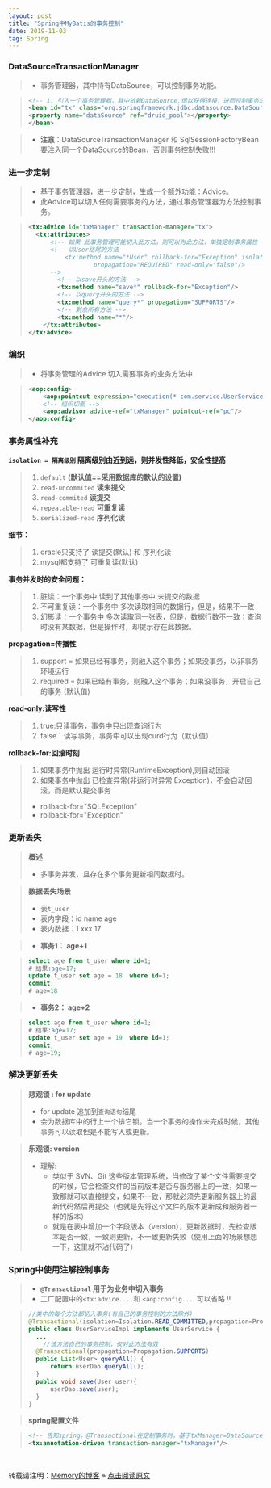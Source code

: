 ```yaml
---
layout: post
title: "Spring中MyBatis的事务控制"
date: 2019-11-03
tag: Spring
---
```

### DataSourceTransactionManager

> * 事务管理器，其中持有DataSource，可以控制事务功能。

>```xml
> <!-- 1. 引入一个事务管理器，其中依赖DataSource,借以获得连接，进而控制事务逻辑 -->
> <bean id="tx" class="org.springframework.jdbc.datasource.DataSourceTransactionManager">
> <property name="dataSource" ref="druid_pool"></property>
> </bean> 
>```

> * **注意**：DataSourceTransactionManager 和 SqlSessionFactoryBean 要注入同一个DataSource的Bean，否则事务控制失败!!!

### 进一步定制

> * 基于事务管理器，进一步定制，生成一个额外功能：Advice。
> * 此Advice可以切入任何需要事务的方法，通过事务管理器为方法控制事务。

> ```xml
> <tx:advice id="txManager" transaction-manager="tx">
> 	<tx:attributes>
> 		<!-- 如果 此事务管理可能切入此方法，则可以为此方法，单独定制事务属性 -->
> 		<!-- 以User结尾的方法
> 			<tx:method name="*User" rollback-for="Exception" isolation="DEFAULT"    
>               	propagation="REQUIRED" read-only="false"/> 
> 		-->
>         <!-- 以save开头的方法 -->
>         <tx:method name="save*" rollback-for="Exception"/>
>         <!-- 以query开头的方法 -->
>         <tx:method name="query*" propagation="SUPPORTS"/>
>         <!-- 剩余所有方法 -->
>         <tx:method name="*"/>
>     </tx:attributes>
> </tx:advice>

### 编织

> * 将事务管理的Advice 切入需要事务的业务方法中

> ```xml
> <aop:config>
>     <aop:pointcut expression="execution(* com.service.UserServiceImpl.*(..))" id="pc"/>
>     <!-- 组织切面 -->
>     <aop:advisor advice-ref="txManager" pointcut-ref="pc"/>
> </aop:config>
>```

### 事务属性补充

**`isolation = 隔离级别` 隔离级别由近到远，则并发性降低，安全性提高**
> 1. `default` **(默认值==采用数据库的默认的设置)**  
> 2. `read-uncommited`  **读未提交**   
> 3. `read-commited`      **读提交**   
> 4. `repeatable-read`  **可重复读**   
> 5. `serialized-read`  **序列化读**  

**细节：**
> 1. oracle只支持了  读提交(默认)  和   序列化读  
> 2. mysql都支持了  可重复读(默认)  

**事务并发时的安全问题：**
> 1. 脏读：一个事务中 读到了其他事务中 未提交的数据  
> 2. 不可重复读：一个事务中 多次读取相同的数据行，但是，结果不一致  
> 3. 幻影读：一个事务中 多次读取同一张表，但是，数据行数不一致；查询时没有某数据，但是操作时，却提示存在此数据。  

**propagation=传播性**
> 1. support = 如果已经有事务，则融入这个事务；如果没事务，以非事务环境运行  
> 2. required = 如果已经有事务，则融入这个事务；如果没事务，开启自己的事务 (默认值)  

**read-only:读写性**
> 1. true:只读事务，事务中只出现查询行为  
> 2. false：读写事务，事务中可以出现curd行为（默认值）  

**rollback-for:回滚时刻**
> 1. 如果事务中抛出 运行时异常(RuntimeException),则自动回滚  
> 2. 如果事务中抛出 已检查异常(非运行时异常 Exception)，不会自动回滚，而是默认提交事务  
>   - rollback-for="SQLException"  
>   - rollback-for="Exception"  

### 更新丢失

> **概述**
> * 多事务并发，且存在多个事务更新相同数据时。

> **数据丢失场景**
> * 表`t_user`
> * 表内字段：id     name     age
> * 表内数据：1       xxx        17

> * **事务1： age+1**

>```sql
> select age from t_user where id=1;
> # 结果:age=17;
> update t_user set age = 18  where id=1;
> commit;
> # age=18
>``` 

> * **事务2： age+2**

>```sql
> select age from t_user where id=1;
> # 结果:age=17;
> update t_user set age = 19  where id=1;
> commit;
> # age=19;
>``` 

### 解决更新丢失

> **悲观锁 : for update**
> * for update 追加到`查询语句`结尾
> * 会为数据库中的行上一个排它锁。当一个事务的操作未完成时候，其他事务可以读取但是不能写入或更新。

> **乐观锁: version**
> * 理解:
>   - 类似于 SVN、Git 这些版本管理系统，当修改了某个文件需要提交的时候，它会检查文件的当前版本是否与服务器上的一致，如果一致那就可以直接提交，如果不一致，那就必须先更新服务器上的最新代码然后再提交（也就是先将这个文件的版本更新成和服务器一样的版本）
>   - 就是在表中增加一个字段版本（version），更新数据时，先检查版本是否一致，一致则更新，不一致更新失败（使用上面的场景想想一下，这里就不沾代码了）

### Spring中使用注解控制事务

> * **`@Transactional` 用于为业务中切入事务**
> * 工厂配置中的` <tx:advice.... `和 `<aop:config... `可以省略 !!

> ```java
> //类中的每个方法都切入事务(有自己的事务控制的方法除外)
> @Transactional(isolation=Isolation.READ_COMMITTED,propagation=Propagation.REQUIRED,readOnly=false,rollbackFor=Exception.class)
> public class UserServiceImpl implements UserService {
> 	...
>     //该方法自己的事务控制，仅对此方法有效
> 	@Transactional(propagation=Propagation.SUPPORTS)
> 	public List<User> queryAll() {
> 		return userDao.queryAll();
> 	}
> 	public void save(User user){
> 		userDao.save(user);
> 	}
> }
> ```

> **spring配置文件**

>```xml
> <!-- 告知spring，@Transactional在定制事务时，基于txManager=DataSourceTransactionManager -->
> <tx:annotation-driven transaction-manager="txManager"/>
>```

<br>
    
转载请注明：[Memory的博客](https://www.shendonghai.com) » [点击阅读原文](http://www.shendonghai.com/2019/11/Spring%E4%B8%ADMyBatis%E7%9A%84%E4%BA%8B%E5%8A%A1%E6%8E%A7%E5%88%B6/) 
